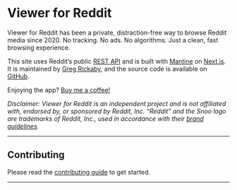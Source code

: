 # Viewer for Reddit

Viewer for Reddit has been a private, distraction-free way to browse Reddit media since 2020. No tracking. No ads. No algorithms. Just a clean, fast browsing experience.

This site uses Reddit’s public [REST API](https://www.reddit.com/dev/api) and is built with [Mantine](https://mantine.dev/) on [Next.js](https://nextjs.org/). It is maintained by [Greg Rickaby](https://gregrickaby.com), and the source code is available on [GitHub](https://github.com/gregrickaby/viewer-for-reddit).

Enjoying the app? [Buy me a coffee!](https://www.buymeacoffee.com/gregrickaby)

_Disclaimer: Viewer for Reddit is an independent project and is not affiliated with, endorsed by, or sponsored by Reddit, Inc. “Reddit” and the Snoo logo are trademarks of Reddit, Inc., used in accordance with their [brand guidelines](https://redditinc.com/brand)._

---

## Contributing

Please read the [contributing guide](/CONTRIBUTING.md) to get started.

---
